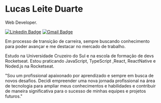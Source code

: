 # Lucas Leite Duarte

Web Developer.

[![Linkedin Badge](https://img.shields.io/badge/-Lucas%20Duarte-00875f?style=flat-square&logo=Linkedin&logoColor=white&link=https://www.linkedin.com/in/lucas-duarte-4b4964251//)](https://www.linkedin.com/in/lucas-duarte-4b4964251/)
[![Gmail Badge](https://img.shields.io/badge/-lucasleitet@gmail.com-00875f?style=flat-square&logo=Gmail&logoColor=white&link=mailto:lucasleitet@gmail.com)](mailto:lucasleitet@gmail.com)

Em processo de transição de carreira, sempre buscando conhecimento para poder avançar
e me destacar no mercado de trabalho.

Estudo na Universidade Cruzeiro do Sul e na escola de formação de devs Rocketseat. Estou praticando JavaScript, TypeScript ,React, ReactNative e Noded.js na Rocketseat.

"Sou um profissional apaixonado por aprendizado e sempre em busca de novos desafios. Decidi empreender uma nova jornada profissional na área de tecnologia para ampliar meus conhecimentos e habilidades e contribuir de maneira significativa para o sucesso de minhas equipes e projetos futuros."

  
  
